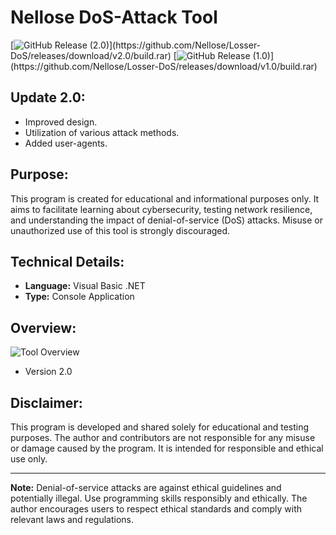 # Nellose DoS-Attack Tool

[![GitHub Release (2.0)](https://img.shields.io/badge/Download%20(Build)%20(2.0)-click-blue)](https://github.com/Nellose/Losser-DoS/releases/download/v2.0/build.rar)
[![GitHub Release (1.0)](https://img.shields.io/badge/Download%20(Build)%20(1.0)-click-blue)](https://github.com/Nellose/Losser-DoS/releases/download/v1.0/build.rar)

## Update 2.0:

- Improved design.
- Utilization of various attack methods.
- Added user-agents.

## Purpose:

This program is created for educational and informational purposes only. It aims to facilitate learning about cybersecurity, testing network resilience, and understanding the impact of denial-of-service (DoS) attacks. Misuse or unauthorized use of this tool is strongly discouraged.

## Technical Details:

- **Language:** Visual Basic .NET
- **Type:** Console Application

## Overview:
![Tool Overview](https://github.com/Nellose/Losser-DoS/assets/151440407/99f841b0-3943-4de0-9233-b132577d1410) 
- Version 2.0

## Disclaimer:

This program is developed and shared solely for educational and testing purposes. The author and contributors are not responsible for any misuse or damage caused by the program. It is intended for responsible and ethical use only.

---

**Note:** Denial-of-service attacks are against ethical guidelines and potentially illegal. Use programming skills responsibly and ethically. The author encourages users to respect ethical standards and comply with relevant laws and regulations.
